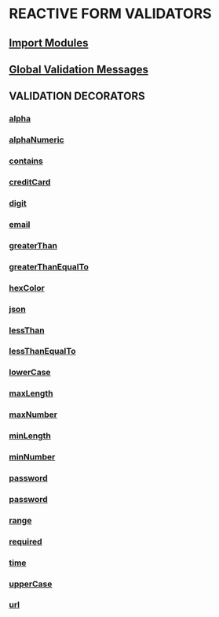 
# REACTIVE FORM VALIDATORS
## [Import Modules](xref:import-modules)
## [Global Validation Messages](xref:configure-global-validation-messages)
## VALIDATION DECORATORS
### [alpha](xref:validation-decorators/alpha)
### [alphaNumeric](xref:validation-decorators/alphaNumeric)
### [contains](xref:validation-decorators/contains)
### [creditCard](xref:validation-decorators/creditCard)
### [digit](xref:validation-decorators/digit)
### [email](xref:validation-decorators/email)
### [greaterThan](xref:validation-decorators/greaterThan)
### [greaterThanEqualTo](xref:validation-decorators/greaterThanEqualTo)
### [hexColor](xref:validation-decorators/hexColor)
### [json](xref:validation-decorators/json)
### [lessThan](xref:validation-decorators/lessThan)
### [lessThanEqualTo](xref:validation-decorators/lessThanEqualTo)
### [lowerCase](xref:validation-decorators/lowerCase)
### [maxLength](xref:validation-decorators/maxLength)
### [maxNumber](xref:validation-decorators/maxNumber)
### [minLength](xref:validation-decorators/minLength)
### [minNumber](xref:validation-decorators/minNumber)
### [password](xref:validation-decorators/password)
### [password](xref:validation-decorators/pattern)
### [range](xref:validation-decorators/range)
### [required](xref:validation-decorators/required)
### [time](xref:validation-decorators/time)
### [upperCase](xref:validation-decorators/upperCase)
### [url](xref:validation-decorators/url)

